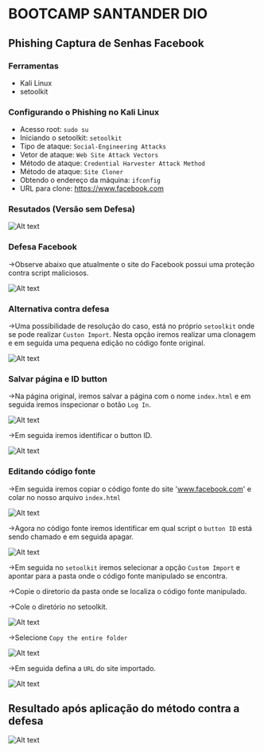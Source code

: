 # BOOTCAMP SANTANDER DIO

## Phishing Captura de Senhas Facebook

### Ferramentas

- Kali Linux
- setoolkit

### Configurando o Phishing no Kali Linux

- Acesso root: ``` sudo su ```
- Iniciando o setoolkit: ``` setoolkit ```
- Tipo de ataque: ``` Social-Engineering Attacks ```
- Vetor de ataque: ``` Web Site Attack Vectors ```
- Método de ataque: ```Credential Harvester Attack Method ```
- Método de ataque: ``` Site Cloner ```
- Obtendo o endereço da máquina: ``` ifconfig ```
- URL para clone: https://www.facebook.com

### Resutados (Versão sem Defesa)

![Alt text](./passwd.png)

### Defesa Facebook
->Observe abaixo que atualmente o site do Facebook possui uma proteção contra script maliciosos. 

![Alt text](./bloqueio.jpg)

### Alternativa contra defesa
->Uma possibilidade de resolução do caso, está no próprio ```setoolkit``` onde se pode realizar ```Custon Import```. Nesta opção iremos realizar uma clonagem e em seguida uma pequena edição no código fonte  original. 

![Alt text](./custom.jpg)

### Salvar página e ID button

->Na página original, iremos salvar a página com o nome ```index.html``` e em seguida iremos inspecionar o botão ```Log In```. 

![Alt text](./download_page.jpg)

->Em seguida iremos identificar o button ID. 

![Alt text](./buttom.jpg)

### Editando código fonte

->Em seguida iremos copiar o código fonte do site 'www.facebook.com' e colar no nosso arquivo ```index.html```

![Alt text](./source.png)

->Agora no código fonte iremos identificar em qual script o ```button ID``` está sendo chamado e em seguida apagar.

![Alt text](./id.jpg)

->Em seguida no ```setoolkit``` iremos selecionar a opção ```Custom Import``` e apontar para a pasta onde o código fonte manipulado se encontra.

->Copie o diretorio da pasta onde se localiza o código fonte manipulado.

->Cole o diretório no setoolkit. 

![Alt text](./colar.png)

->Selecione ```Copy the entire folder```

![Alt text](./folder.png)

->Em seguida defina a ```URL``` do site importado.

![Alt text](./facebook.png)

## Resultado após aplicação do método contra a defesa

![Alt text](./passwd.png)




